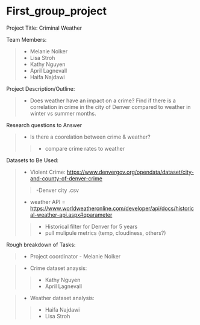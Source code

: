 # First_group_project

Project Title: Criminal Weather

Team Members:
>- Melanie Nolker
>- Lisa Stroh
>- Kathy Nguyen
>- April Lagnevall
>- Haifa Najdawi

Project Description/Outline: 
>- Does weather have an impact on a crime? Find if there is a correlation in crime in the city of Denver compared to weather in winter vs summer months.

Research questions to Answer
>- Is there a coorelation between crime & weather?  
>>- compare crime rates to weather

Datasets to Be Used:
>- Violent Crime: https://www.denvergov.org/opendata/dataset/city-and-county-of-denver-crime
>>-Denver city .csv
>- weather API = https://www.worldweatheronline.com/developer/api/docs/historical-weather-api.aspx#qparameter
>>- Historical filter for Denver for 5 years
>>- pull mulipule metrics (temp, cloudiness, others?)

Rough breakdown of Tasks:
>-  Project coordinator - Melanie Nolker

>- Crime dataset anaysis:
>>- Kathy Nguyen
>>- April Lagnevall

>- Weather dataset analysis:
>>- Haifa Najdawi 
>>- Lisa Stroh
